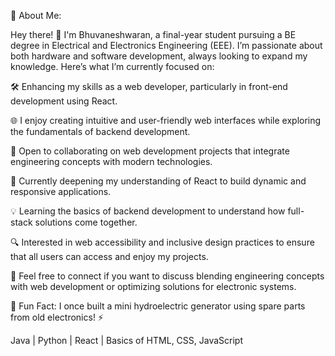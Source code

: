 💫 About Me:

Hey there! 👋 I'm Bhuvaneshwaran, a final-year student pursuing a BE degree in Electrical and Electronics Engineering (EEE). I’m passionate about both hardware and software development, always looking to expand my knowledge. Here’s what I’m currently focused on:

🛠 Enhancing my skills as a web developer, particularly in front-end development using React.

🌐 I enjoy creating intuitive and user-friendly web interfaces while exploring the fundamentals of backend development.

🤝 Open to collaborating on web development projects that integrate engineering concepts with modern technologies.

🌱 Currently deepening my understanding of React to build dynamic and responsive applications.

💡 Learning the basics of backend development to understand how full-stack solutions come together.

🔍 Interested in web accessibility and inclusive design practices to ensure that all users can access and enjoy my projects.

💬 Feel free to connect if you want to discuss blending engineering concepts with web development or optimizing solutions for electronic systems.

🎉 Fun Fact: I once built a mini hydroelectric generator using spare parts from old electronics! ⚡


Java | Python | React | Basics of HTML, CSS, JavaScript
